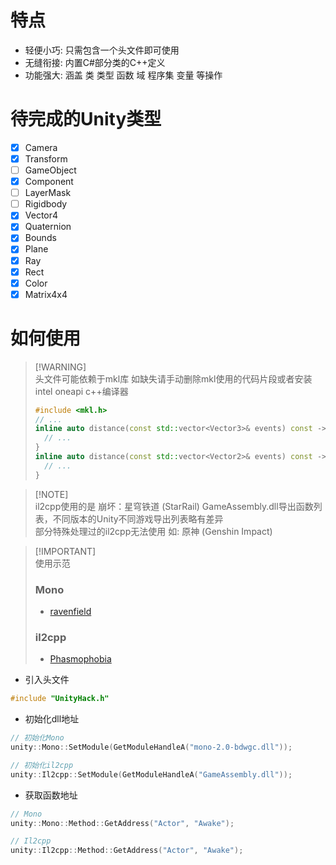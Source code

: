 # 特点
- 轻便小巧: 只需包含一个头文件即可使用
- 无缝衔接: 内置C#部分类的C++定义
- 功能强大: 涵盖 类 类型 函数 域 程序集 变量 等操作

# 待完成的Unity类型
- [X] Camera
- [X] Transform
- [ ] GameObject
- [X] Component
- [ ] LayerMask
- [ ] Rigidbody
- [X] Vector4
- [X] Quaternion
- [X] Bounds
- [X] Plane
- [X] Ray
- [X] Rect
- [X] Color
- [X] Matrix4x4

# 如何使用
> [!WARNING]\
> 头文件可能依赖于mkl库 如缺失请手动删除mkl使用的代码片段或者安装intel oneapi c++编译器
> ``` c++
> #include <mkl.h>
> // ...
> inline auto distance(const std::vector<Vector3>& events) const -> std::vector<float> {
>   // ...
> }
> inline auto distance(const std::vector<Vector2>& events) const -> std::vector<float> {
>   // ...
> }
> ```

> [!NOTE]\
> il2cpp使用的是 崩坏：星穹铁道 (StarRail) GameAssembly.dll导出函数列表，不同版本的Unity不同游戏导出列表略有差异\
> 部分特殊处理过的il2cpp无法使用 如: 原神 (Genshin Impact)

> [!IMPORTANT]\
> 使用示范
> ### Mono 
> - [ravenfield](https://github.com/issuimo/ravenfield)
> ### il2cpp
> - [Phasmophobia](https://github.com/issuimo/PhasmophobiaCheat)

- 引入头文件
``` c++
#include "UnityHack.h"
```

- 初始化dll地址
``` c++
// 初始化Mono
unity::Mono::SetModule(GetModuleHandleA("mono-2.0-bdwgc.dll"));

// 初始化il2cpp
unity::Il2cpp::SetModule(GetModuleHandleA("GameAssembly.dll"));
```

- 获取函数地址
``` c++
// Mono
unity::Mono::Method::GetAddress("Actor", "Awake");

// Il2cpp
unity::Il2cpp::Method::GetAddress("Actor", "Awake");
```
